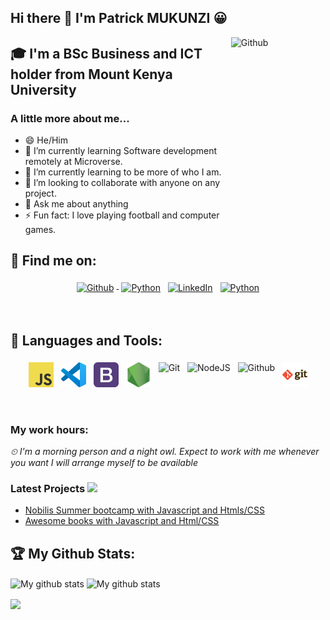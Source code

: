 ## Hi there 👋 I'm Patrick MUKUNZI 😀
<img height="300px" width="30%" align="right" alt="Github" src="https://media.giphy.com/media/M9gbBd9nbDrOTu1Mqx/giphy.gif" />

## 🎓 I'm a BSc Business and ICT holder from Mount Kenya University

### A little more about me...

- 😄 He/Him
- 🔭 I’m currently learning Software development remotely at Microverse.
- 🌱 I’m currently learning to be more of who I am. 
- 👯 I’m looking to collaborate with anyone on any project.
- 💬 Ask me about anything
- ⚡ Fun fact: I love playing football and computer games.

## :email: Find me on:

<p align="center">
 <a href="https://github.com/Pazzo97/Pazzo97/" target="_blank" rel="noopener noreferrer"> <img src="https://img.icons8.com/ios-filled/100/000000/github.png" alt="Github" height="40" style="vertical-align:top; margin:4px"> </a>
 <a href="https://www.linkedin.com/in/patrick-mukunzi-8389861a9/" target="_blank" rel="noopener noreferrer"> <img src="https://img.icons8.com/color/48/000000/linkedin-circled--v1.png" alt="Python" height="40" style="vertical-align:top; margin:4px"></a>
 <a href="mailto:pazzomuk@gmail.com"> <img src="https://img.icons8.com/color/48/000000/gmail-new.png" alt="LinkedIn" height="40" style="vertical-align:top; margin:4px"></a> 
  <a href="https://microverse-students.slack.com/team/U031N9FB9MZ" target="_blank" rel="noopener noreferrer"> <img src="https://img.icons8.com/color/96/000000/slack-new.png" alt="Python" height="40" style="vertical-align:top; margin:4px"></a>
</p>

<br />


## 🧰 Languages and Tools:
<p align="center">
<img src="https://raw.githubusercontent.com/github/explore/80688e429a7d4ef2fca1e82350fe8e3517d3494d/topics/javascript/javascript.png" alt="Javascript" height="40" style="vertical-align:top; margin:4px">
<img src="https://raw.githubusercontent.com/github/explore/80688e429a7d4ef2fca1e82350fe8e3517d3494d/topics/visual-studio-code/visual-studio-code.png" alt="VS Code" height="40" style="vertical-align:top; margin:4px">
<img src="https://raw.githubusercontent.com/github/explore/80688e429a7d4ef2fca1e82350fe8e3517d3494d/topics/bootstrap/bootstrap.png" alt="Bootstrap" height="40" style="vertical-align:top; margin:4px">
<img src="https://raw.githubusercontent.com/github/explore/80688e429a7d4ef2fca1e82350fe8e3517d3494d/topics/nodejs/nodejs.png" alt="NodeJS" height="40" style="vertical-align:top; margin:4px">
<img src="https://img.icons8.com/external-flaticons-flat-flat-icons/64/000000/external-java-computer-programming-flaticons-flat-flat-icons.png" alt="Git" height="40" style="vertical-align:top; margin:4px">
<img src="https://img.icons8.com/color/96/000000/css3.png" alt="NodeJS" height="40" style="vertical-align:top; margin:4px">
<img src="https://img.icons8.com/ios-filled/100/000000/github.png" alt="Github" height="40" style="vertical-align:top; margin:4px">
<img src="https://raw.githubusercontent.com/github/explore/80688e429a7d4ef2fca1e82350fe8e3517d3494d/topics/git/git.png" alt="Git" height="40" style="vertical-align:top; margin:4px">
</p>

<br />

### My work hours:
*⏲ I'm a morning person and a night owl. Expect to work with me whenever you want I will arrange myself to be available*

### <p>Latest Projects <img src="https://media.giphy.com/media/THICzXhqZItpoFX7aD/giphy.gif" width="55"></p>

<!-- BLOG-POST-LIST:START -->
- [Nobilis Summer bootcamp with Javascript and Htmls/CSS](https://pazzo97.github.io/Capstone/)
- [Awesome books with Javascript and Html/CSS](https://github.com/Pazzo97/Portfolio-project)



## :trophy: My Github Stats:

<p>
<img align="center" src="https://github-readme-streak-stats.herokuapp.com?user=Pazzo97&theme=vue-dark&hide_border=true&date_format=M%20j%5B%2C%20Y%5D" alt="My github stats" />

<img align="center" src="https://github-readme-stats.vercel.app/api?username=Pazzo97&show_icons=true&include_all_commits=true&theme=cobalt&hide_border=true" alt="My github stats" />  
</p>

<a href="https://github-readme-stats.vercel.app/api/top-langs/?username=Pazo97&hide=php&theme=tokyonight">
  <img align="center" src="https://github-readme-stats.vercel.app/api/top-langs/?username=Pazzo97&hide=php&theme=cobalt&layout=compact" />
</a>
